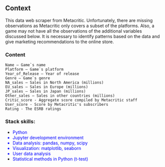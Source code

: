 
## Context

This data web scraper from Metacritic. Unfortunately, there are missing observations as Metacritic only covers a subset of the platforms. Also, a game may not have all the observations of the additional variables discussed below. 
It is necessary to identify patterns based on the data and give marketing recommendations to the online store.

### Content
    Name — Game`s name
    Platform — Game`s platform
    Year_of_Release — Year of release
    Genre — Game`s genre
    NA_sales — Sales in North America (millions)
    EU_sales — Sales in Europe (millions)
    JP_sales — Sales in Japan (millions)
    Other_sales — Sales in other countries (millions)
    Critic_score - Aggregate score compiled by Metacritic staff
    User_score - Score by Metacritic's subscribers
    Rating - The ESRB ratings


### Stack skills:
- <font color="blue"> Python
- Jupyter development environment
- Data analysis: pandas, numpy, scipy
- Visualization: matplotlib, seaborn
- User data analysis
- Statistical methods in Python (t-test) </font>
